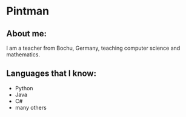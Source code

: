 # Pintman

## About me:

I am a teacher from Bochu, Germany, teaching computer science and mathematics.


## Languages that I know:

- Python
- Java
- C#
- many others

